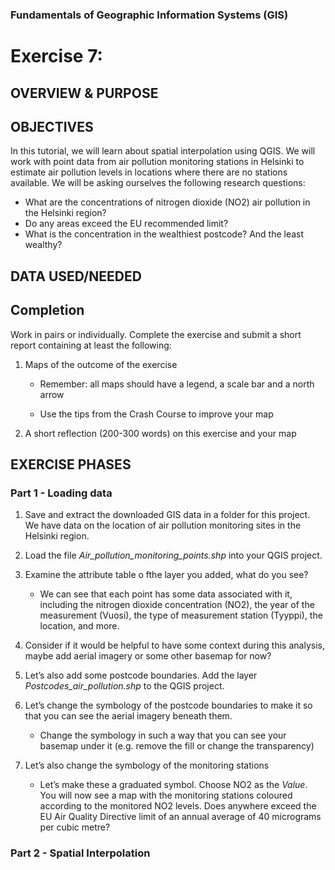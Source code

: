 
### Fundamentals of Geographic Information Systems (GIS)

# Exercise 7:

## OVERVIEW & PURPOSE

## OBJECTIVES

In this tutorial, we will learn about spatial interpolation using QGIS. We will work with point data from air pollution monitoring stations in Helsinki to estimate air pollution levels in locations where there are no stations available. We will be asking ourselves the following research questions:

- What are the concentrations of nitrogen dioxide (NO2) air pollution in the Helsinki region?
- Do any areas exceed the EU recommended limit?
- What is the concentration in the wealthiest postcode? And the least wealthy?

## DATA USED/NEEDED

## Completion

Work in pairs or individually. Complete the exercise and submit a short report containing at least the following:

1. Maps of the outcome of the exercise

	- Remember: all maps should have a legend, a scale bar and a north arrow

	- Use the tips from the Crash Course to improve your map

2. A short reflection (200-300 words) on this exercise and your map

## EXERCISE PHASES

### Part 1 - Loading data

1. Save and extract the downloaded GIS data in a folder for this project. We have data on the location of air pollution monitoring sites in the Helsinki region.

2. Load the file *Air_pollution_monitoring_points.shp* into your QGIS project.

3. Examine the attribute table o fthe layer you added, what do you see?
	-  We can see that each point has some data associated with it, including the nitrogen dioxide concentration (NO2), the year of the measurement (Vuosi), the type of measurement station (Tyyppi), the location, and more.

4. Consider if it would be helpful to have some context during this analysis, maybe add aerial imagery or some other basemap for now? 

5. Let’s also add some postcode boundaries. Add the layer *Postcodes_air_pollution.shp* to the QGIS project.

6. Let’s change the symbology of the postcode boundaries to make it so that you can see the aerial imagery beneath them.
	- Change the symbology in such a way that you can see your basemap under it (e.g. remove the fill or change the transparency)  

7. Let’s also change the symbology of the monitoring stations
	- Let’s make these a graduated symbol. Choose NO2 as the *Value*.  You will now see a map with the monitoring stations coloured according to the monitored NO2 levels. Does anywhere exceed the EU Air Quality Directive limit of an annual average of 40 micrograms per cubic metre? 

### Part 2 - Spatial Interpolation
<!--stackedit_data:
eyJkaXNjdXNzaW9ucyI6eyI5RU9OYjRkcFQ2MVpxcDk0Ijp7In
N0YXJ0Ijo2MzQsImVuZCI6NjUzLCJ0ZXh0IjoiIyMgREFUQSBV
U0VEL05FRURFRCJ9LCJPUHVWWkd5ZHcyY1R0ODBMIjp7InN0YX
J0Ijo3NCwiZW5kIjo5NSwidGV4dCI6IiMjIE9WRVJWSUVXICYg
UFVSUE9TRSJ9LCJ2SFhrZHNpV2tuaUdkbTc0Ijp7InN0YXJ0Ij
o0MTIsImVuZCI6NjMyLCJ0ZXh0IjoiLSBXaGF0IGFyZSB0aGUg
Y29uY2VudHJhdGlvbnMgb2Ygbml0cm9nZW4gZGlveGlkZSAoTk
8yKSBhaXIgcG9sbHV0aW9uIGluIHRoZSBIZeKApiJ9LCI4SGdn
bURhVlAyTExsdjFCIjp7InN0YXJ0IjoyMzM3LCJlbmQiOjI0ND
csInRleHQiOiJEb2VzIGFueXdoZXJlIGV4Y2VlZCB0aGUgRVUg
QWlyIFF1YWxpdHkgRGlyZWN0aXZlIGxpbWl0IG9mIGFuIGFubn
VhbCBhdmVyYWdlIG9m4oCmIn19LCJjb21tZW50cyI6eyJzdUJn
OVNEVW8xN2tha2JKIjp7ImRpc2N1c3Npb25JZCI6IjlFT05iNG
RwVDYxWnFwOTQiLCJzdWIiOiJnaDo0MDMwNDc4OCIsInRleHQi
OiJBZGQgc2VjdGlvbiIsImNyZWF0ZWQiOjE2ODc3Njg0NjEyMz
h9LCJsY1VsYXdOUkdpZ1ZwYzhHIjp7ImRpc2N1c3Npb25JZCI6
Ik9QdVZaR3lkdzJjVHQ4MEwiLCJzdWIiOiJnaDo0MDMwNDc4OC
IsInRleHQiOiJBZGQgc2VjdGlvbiIsImNyZWF0ZWQiOjE2ODc3
Njg0Nzg2NDZ9LCJLb1EyYmVYWmRnN2RCaENGIjp7ImRpc2N1c3
Npb25JZCI6InZIWGtkc2lXa25pR2RtNzQiLCJzdWIiOiJnaDo0
MDMwNDc4OCIsInRleHQiOiJBZGQgc2VjdGlvbiBpbiBtb29kbG
UgdG8gZmlsbCB0aGVzZSBvdXQiLCJjcmVhdGVkIjoxNjg3NzY5
MDA1MTQyfSwiVlNhY2hCWUN1MlZid2ZJaCI6eyJkaXNjdXNzaW
9uSWQiOiI4SGdnbURhVlAyTExsdjFCIiwic3ViIjoiZ2g6NDAz
MDQ3ODgiLCJ0ZXh0IjoiQWRkIHNlY3Rpb24gaW4gbW9vZGxlIH
RvIGZpbGwgdGhlc2Ugb3V0IiwiY3JlYXRlZCI6MTY4Nzc2OTAx
MTE1MH19LCJoaXN0b3J5IjpbMTIwNTIxMTM0OSwzNjkyNTU0NC
wtMTgzMjU0NzEwNSwxNzY3NzA0MTFdfQ==
-->